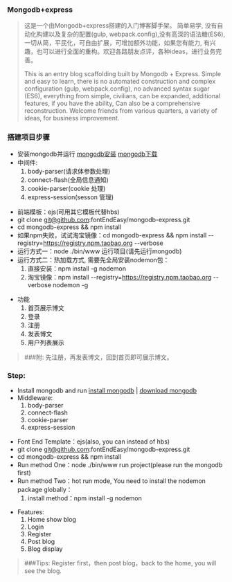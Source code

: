 ### Mongodb+express
> 这是一个由Mongodb+express搭建的入门博客脚手架。
简单易学, 没有自动化构建以及复杂的配置(gulp, webpack.config),没有高深的语法糖(ES6),
一切从简，平民化，可自由扩展，可增加额外功能，如果您有能力, 有兴趣，也可以进行全面的重构。欢迎各路朋友点评，各种ideas，进行业务完善。
>
>This is an entry blog scaffolding built by Mongodb + Express. Simple and easy to learn, there is no automated construction and complex configuration (gulp, webpack.config), no advanced syntax sugar (ES6), everything from simple, civilians, can be expanded, additional features, if you have the ability, Can also be a comprehensive reconstruction. Welcome friends from various quarters, a variety of ideas, for business improvement.

### 搭建项目步骤
* 安装mongodb并运行 [mongodb安装](http://www.runoob.com/mongodb/mongodb-window-install.html) [mongodb下载](https://www.mongodb.com/download-center?jmp=nav)
* 中间件:
	1. body-parser(请求体参数处理)
	2. connect-flash(全局信息通知)
	3. cookie-parser(cookie 处理)
	4. express-session(sesson 管理)
>


* 前端模板：ejs(可用其它模板代替hbs)
* git clone git@github.com:fontEndEasy/mongodb-express.git
* cd mongodb-express && npm install
* 如果npm失败，试试淘宝镜像：cd mongodb-express && npm install --registry=https://registry.npm.taobao.org --verbose
* 运行方式一：node ./bin/www 运行项目(请先运行mongodb)
* 运行方式二：热加载方式, 需要先全局安装nodemon包：
	1. 直接安装：npm install -g nodemon
	2. 淘宝镜像：npm install --registry=https://registry.npm.taobao.org --verbose nodemon -g
	
>

* 功能
	1. 首页展示博文
	2. 登录
	3. 注册
	4. 发表博文
	5. 用户列表展示


> ###附: 先注册，再发表博文，回到首页即可展示博文。


### Step:
* Install mongodb and run [install mongodb](http://www.runoob.com/mongodb/mongodb-window-install.html) | [download mongodb](https://www.mongodb.com/download-center?jmp=nav)
* Middleware:
	1. body-parser
	2. connect-flash
	3. cookie-parser
	4. express-session
>


* Font End Template：ejs(also, you can instead of hbs)
* git clone git@github.com:fontEndEasy/mongodb-express.git
* cd mongodb-express && npm install
* Run method One：node ./bin/www run project(please run the mongodb first)
* Run method Two：hot run mode, You need to install the nodemon package globally：
	1. install method：npm install -g nodemon
	
>


* Features:
	1. Home show blog
	2. Login
	3. Register
	4. Post blog
	5. Blog display

> ###Tips: Register first，then post blog，back to the home, you will see the blog.